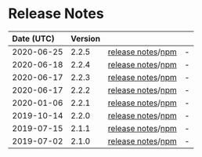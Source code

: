 # Release Notes

| Date (UTC) | Version |  |  |
| :-- | :-- | :--: | :-- |
2020-06-25 | 2.2.5 | [release notes](v2.2.5/README.md)/[npm](https://www.npmjs.com/package/@dagonmetric/ng-log-gtag/v/2.2.5) | - |
2020-06-18 | 2.2.4 | [release notes](v2.2.4/README.md)/[npm](https://www.npmjs.com/package/@dagonmetric/ng-log-gtag/v/2.2.4) | - |
2020-06-17 | 2.2.3 | [release notes](v2.2.3/README.md)/[npm](https://www.npmjs.com/package/@dagonmetric/ng-log-gtag/v/2.2.3) | - |
2020-06-17 | 2.2.2 | [release notes](v2.2.2/README.md)/[npm](https://www.npmjs.com/package/@dagonmetric/ng-log-gtag/v/2.2.2) | - |
2020-01-06 | 2.2.1 | [release notes](v2.2.1/README.md)/[npm](https://www.npmjs.com/package/@dagonmetric/ng-log-gtag/v/2.2.1) | - |
2019-10-14 | 2.2.0 | [release notes](v2.2.0/README.md)/[npm](https://www.npmjs.com/package/@dagonmetric/ng-log-gtag/v/2.2.0) | - |
2019-07-15 | 2.1.1 | [release notes](v2.1.1/README.md)/[npm](https://www.npmjs.com/package/@dagonmetric/ng-log-gtag/v/2.1.1) | - |
2019-07-02 | 2.1.0 | [release notes](v2.1.0/README.md)/[npm](https://www.npmjs.com/package/@dagonmetric/ng-log-gtag/v/2.1.0) | - |
